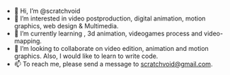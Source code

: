 - 👋 Hi, I’m @scratchvoid
- 👀 I’m interested in video postproduction, digital animation, motion graphics, web design & Multimedia.
- 🌱 I’m currently learning , 3d animation, videogames process and video-mapping.
- 💞️ I’m looking to collaborate on video edition, animation and motion graphics. Also, I would like to learn to write code.
- 📫 To reach me, please send a message to scratchvoid@gmail.com.

<!---
scratchvoid/scratchvoid is a ✨ special ✨ repository because its `README.md` (this file) appears on your GitHub profile.
You can click the Preview link to take a look at your changes.
--->
